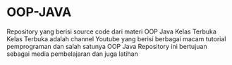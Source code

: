 # OOP-JAVA
Repository yang berisi source code dari materi OOP Java Kelas Terbuka
Kelas Terbuka adalah channel Youtube yang berisi berbagai macam tutorial pemprograman dan salah satunya OOP Java
Repository ini bertujuan sebagai media pembelajaran dan juga latihan
